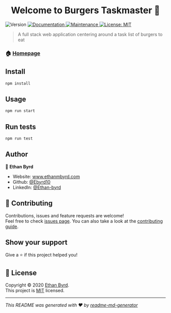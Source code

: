 <h1 align="center">Welcome to Burgers Taskmaster 👋</h1>
<p>
  <img alt="Version" src="https://img.shields.io/badge/version-1.0.0-blue.svg?cacheSeconds=2592000" />
  <a href="https://github.com/Ebyrd10/burgers_taskmaster#readme" target="_blank">
    <img alt="Documentation" src="https://img.shields.io/badge/documentation-yes-brightgreen.svg" />
  </a>
  <a href="https://github.com/Ebyrd10/burgers_taskmaster/graphs/commit-activity" target="_blank">
    <img alt="Maintenance" src="https://img.shields.io/badge/Maintained%3F-yes-green.svg" />
  </a>
  <a href="https://github.com/Ebyrd10/burgers_taskmaster/blob/master/LICENSE" target="_blank">
    <img alt="License: MIT" src="https://img.shields.io/github/license/Ebyrd10/burgers_taskmaster" />
  </a>
</p>

> A full stack web application centering around a task list of burgers to eat

### 🏠 [Homepage](https://github.com/Ebyrd10/burgers_taskmaster#readme)

## Install

```sh
npm install
```

## Usage

```sh
npm run start
```

## Run tests

```sh
npm run test
```

## Author

👤 **Ethan Byrd**

* Website: www.ethanmbyrd.com
* Github: [@Ebyrd10](https://github.com/Ebyrd10)
* LinkedIn: [@Ethan-byrd](https://linkedin.com/in/Ethan-byrd)

## 🤝 Contributing

Contributions, issues and feature requests are welcome!<br />Feel free to check [issues page](https://github.com/Ebyrd10/burgers_taskmaster/issues). You can also take a look at the [contributing guide](https://github.com/Ebyrd10/burgers_taskmaster/blob/master/CONTRIBUTING.md).

## Show your support

Give a ⭐️ if this project helped you!

## 📝 License

Copyright © 2020 [Ethan Byrd](https://github.com/Ebyrd10).<br />
This project is [MIT](https://github.com/Ebyrd10/burgers_taskmaster/blob/master/LICENSE) licensed.

***
_This README was generated with ❤️ by [readme-md-generator](https://github.com/kefranabg/readme-md-generator)_
